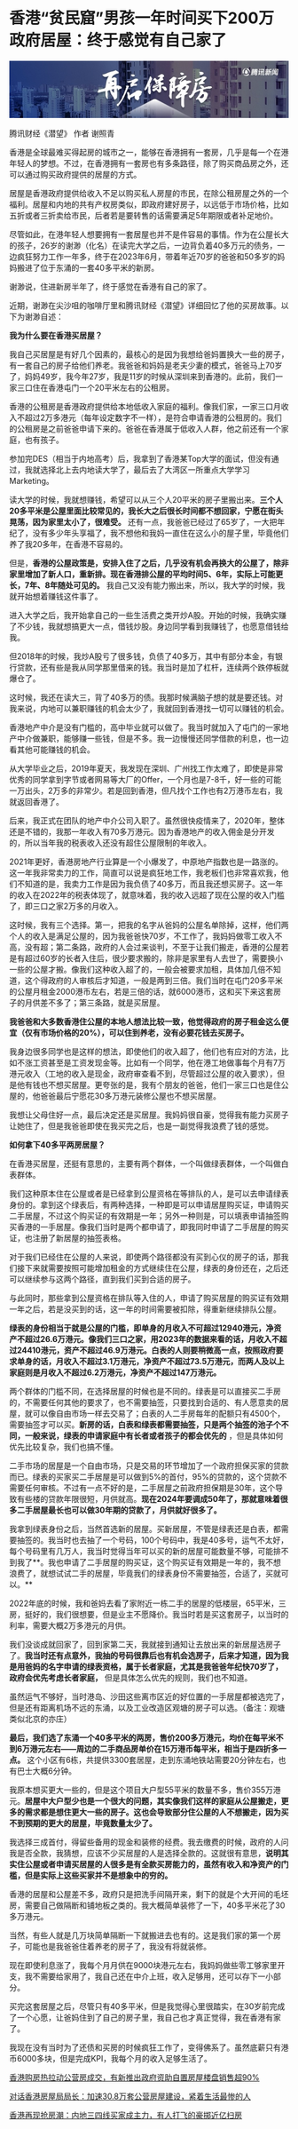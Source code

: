 # 香港“贫民窟”男孩一年时间买下200万政府居屋：终于感觉有自己家了

![c476b919e1f51e9be0e30d49abc63dc1.jpg](https://raw.githubusercontent.com/qqhsx/qqnews_image/main/2024/03/31/香港“贫民窟”男孩一年时间买下200万政府居屋：终于感觉有自己家了/c476b919e1f51e9be0e30d49abc63dc1.jpg)

腾讯财经《潜望》 作者 谢照青

香港是全球最难买得起房的城市之一，能够在香港拥有一套房，几乎是每一个在港年轻人的梦想。不过，在香港拥有一套房也有多条路径，除了购买商品房之外，还可以通过购买政府提供的居屋的方式。

居屋是香港政府提供给收入不足以购买私人房屋的市民，在除公租房屋之外的一个福利。居屋和内地的共有产权房类似，即政府建好房子，以远低于市场价格，比如五折或者三折卖给市民，后者若是要转售的话需要满足5年期限或者补足地价。

尽管如此，在港年轻人想要拥有一套居屋也并不是件容易的事情。作为在公屋长大的孩子，26岁的谢渺（化名）在读完大学之后，一边背负着40多万元的债务，一边疯狂努力工作一年多，终于在2023年6月，带着年近70岁的爸爸和50多岁的妈妈搬进了位于东涌的一套40多平米的新房。

谢渺说，住进新房半年了，终于感觉在香港有自己的家了。

近期，谢渺在尖沙咀的咖啡厅里和腾讯财经《潜望》详细回忆了他的买房故事。以下为谢渺自述：

**我为什么要在香港买居屋？**

我自己买居屋是有好几个因素的，最核心的是因为我想给爸妈置换大一些的房子，有一套自己的房子给他们养老。我爸爸和妈妈是老夫少妻的模式，爸爸马上70岁了，妈妈49岁，我今年27岁，我是11岁的时候从深圳来到香港的。此前，我们一家三口住在香港屯门一个20平米左右的公租房。

香港的公租房是香港政府提供给本地低收入家庭的福利。像我们家，一家三口月收入不超过2万多港元（每年设定数字不一样），是符合申请香港的公租房的。我们的公租房是之前爸爸申请下来的。爸爸在香港属于低收入人群，他之前还有一个家庭，也有孩子。

参加完DES（相当于内地高考）后，我拿到了香港某Top大学的面试，但没有通过，我就选择北上去内地读大学了，最后去了大湾区一所重点大学学习Marketing。

读大学的时候，我就想赚钱，希望可以从三个人20平米的房子里搬出来。**三个人20多平米是公屋里面比较常见的，我长大之后很长时间都不想回家，宁愿在街头晃荡，因为家里太小了，很难受。**
还有一点，我爸爸已经过了65岁了，一大把年纪了，没有多少年头享福了，我不想他和我妈一直住在这么小的屋子里，毕竟他们养了我20多年，在香港不容易的。

但是，**香港的公屋政策是，安排入住了之后，几乎没有机会再换大的公屋了，除非家里增加了新人口，重新排。现在香港排公屋的平均时间5、6年，实际上可能更长，7年、8年随处可见的。**
我自己又没有能力搬出来，所以，我大学的时候，我就开始想着赚钱这件事了。

进入大学之后，我开始拿自己的一些生活费之类开炒A股。开始的时候，我确实赚了不少钱，我就想搞更大一点，借钱炒股。身边同学看到我赚钱了，也愿意借钱给我。

但2018年的时候，我炒A股亏了很多钱，负债了40多万，其中有部分本金，有银行贷款，还有些是我从同学那里借来的钱。我当时是加了杠杆，连续两个跌停板就爆仓了。

这时候，我还在读大三，背了40多万的债。我那时候满脑子想的就是要还钱。对我来说，内地可以兼职赚钱的机会太少了，我就回到香港找一切可以赚钱的机会。

香港地产中介是没有门槛的，高中毕业就可以做了。我当时就加入了屯门的一家地产中介做兼职，能够赚一些钱，但是不多。我一边慢慢还同学借款的利息，也一边看其他可能赚钱的机会。

从大学毕业之后，2019年夏天，我发现在深圳、广州找工作太难了，即使是非常优秀的同学拿到字节或者网易等大厂的Offer，一个月也是7-8千，好一些的可能一万出头，2万多的非常少。若是回到香港，但凡找个工作也有2万港币左右，我就返回香港了。

后来，我正式在团队的地产中介公司入职了。虽然很快疫情来了，2020年，整体还是不错的，我那一年收入有70多万港元。因为香港地产的收入佣金是分开发的，所以当年我的税表收入还没有超住公屋限制的年收入。

2021年更好，香港房地产行业算是一个小爆发了，中原地产指数也是一路涨的。这一年我非常卖力的工作，简直可以说是疯狂地工作，我老板们也非常喜欢我，他们不知道的是，我卖力工作是因为我负债了40多万，而且我还想买房子。这一年的收入在2022年的税表体现了，就意味着，我的收入远超了现在公屋的收入门槛了，即三口之家2万多的月收入。

这时候，我有三个选择。第一，把我的名字从爸妈的公屋名单除掉，这样，他们两个人的收入是满足公屋的，因为我爸爸快70岁，不工作了，我妈妈做零工收入不高，没有超；第二条路，政府的人会过来谈判，不至于让我们搬走，香港的公屋若是有超过60岁的长者入住后，很少要求搬的，除非是家里有人去世了，需要换小一些的公屋才搬。像我们这种收入超了的，一般会被要求加租，具体加几倍不知道，这个得政府的人审核后才知道，一般是两到三倍。我们当时在屯门20多平米的公屋月租金2000港币左右，若是三倍的话，就6000港币，这和买下来这套房子的月供差不多了；第三条路，就是买居屋。

**我爸爸和大多数香港住公屋的本地人想法比较一致，他觉得政府的房子租金这么便宜（仅有市场价格的20%），可以住到养老，没有必要花钱去买房子。**

我身边很多同学也是这样的想法，即使他们的收入超了，他们也有应对的方法，比如不涨工资甚至是工资发现金等。比如有一个同学，他在港工地做事每个月有7万港元收入（工地的收入是现金，政府审查看不到，尽管超过公屋的收入要求），但是他有钱也不想买居屋。更夸张的是，我有个朋友的爸爸，他们一家三口也是住公屋的，他爸爸最后宁愿花30多万港元装修公屋也不想买居屋。

我想让父母住好一点，最后决定还是买居屋。我妈妈很自豪，觉得我有能力买房子让她住了，但是我爸爸即使在我买完之后，也是一副觉得我浪费了钱的感觉。

**如何拿下40多平两房居屋？**

在香港买居屋，还挺有意思的，主要有两个群体，一个叫做绿表群体，一个叫做白表群体。

我们这种原本住在公屋或者是已经拿到公屋资格在等排队的人，是可以去申请绿表身份的。拿到这个绿表后，有两种选择，一种即是可以申请居屋购买证，申请购买二手居屋，不过这个购买证的有效期是一年；另外一种则是，可以填表申请抽签购买香港的一手居屋。像我们当时是两个都申请了，即我同时申请了二手居屋的购买证，也注册了新居屋的抽签表格。

对于我们已经住在公屋的人来说，即使两个路径都没有买到心仪的房子的话，那我们接下来就需要按照可能增加租金的方式继续住在公屋，绿表的身份还在，之后还可以继续参与这两个路径，直到我们买到合适的房子。

与此同时，那些拿到公屋资格在排队等入住的人，申请了购买居屋的购买证有效期一年之后，若是没买到的话，这一年的时间需要被扣除，得重新继续排队公屋。

**绿表的身份相当于就是公屋的门槛，即单身的月收入不可超过12940港元，净资产不超过26.6万港元。像我们三口之家，用2023年的数据来看的话，月收入不超过24410港元，资产不超过46.9万港元。白表的人则要稍微高一点，按照政府要求单身的话，月收入不超过3.1万港元，净资产不超过73.5万港元，而两人及以上家庭则是月收入不超过6.2万港元，净资产不超过147万港元。**

两个群体的门槛不同，在选择居屋的时候也是不同的。绿表是可以直接买二手房的，不需要任何其他的要求了，也不需要抽签，只要找到合适的、有人愿意卖的居屋，就可以像自由市场一样去交易了；白表的人二手房每年的配额只有4500个，需要抽签才可以买。**新房的话，白表和绿表都需要抽签，只是两个抽签的池子个不同，一般来说，绿表的申请家庭中有长者或者孩子的都会优先的**
，但是具体如何优先比较复杂，我们也搞不懂。

二手市场的居屋是一个自由市场，只是交易的环节增加了一个政府担保买家的贷款而已。绿表的买家买二手居屋是可以做到5%的首付，95%的贷款的，这个贷款不需要任何审核。不过有一点不好的是，二手居屋之前政府担保期是30年，这个导致有些楼的贷款年限很短，月供就高。**现在2024年要调成50年了，那就意味着很多二手居屋最长也可以做30年期的贷款了，月供就好很多了。**

我拿到绿表身份之后，当然首选新的居屋。买新居屋，不管是绿表还是白表，都需要抽签的。我当时也去抽了一个号码，100个号码中，我是40多号，运气不太好，每个号码里有几万人，我当时觉得当年可以买的新的居屋可能数量不够，可能排不到我了**。我也申请了二手居屋的购买证，这个购买证有效期是一年的，我不想浪费了，就想试试二手的居屋，毕竟我们的绿表身份不需要抽签，合适了，买就可以。**

2022年底的时候，我和爸妈去看了家附近一栋二手的居屋的低楼层，65平米，三房，挺好的，我们很想要，但是业主不愿降价。我当时若是买这套房子，以当时的利率，需要大概2万多港元的月供。

我们没谈成就回家了，回到家第二天，我就接到通知让去放出来的新居屋选房子了。**我当时还有点意外，我抽的号码很靠后也有机会选房子，后来才知道，因为我是用爸妈的名字申请的绿表资格，属于长者家庭，尤其是我爸爸年纪快70岁了，政府会优先考虑长者家庭，**
但是具体怎么优先的规则，我们也不知道。

虽然运气不够好，当时港岛、沙田这些离市区近的好位置的一手居屋都被选完了，但是还有距离机场不远的东涌，以及工业改造区观塘的房子可以选。（备注：观塘类似北京的亦庄）

**最后，我们选了东涌一个40多平米的两房，售价200多万港元，均价在每平米不到6万港元左右——周边的二手商品房单价在15万港币每平米，相当于是四折多一点。**
这个小区有6栋，共提供3300套居屋，走到东涌地铁站需要20分钟左右，也有巴士大概6分钟。

我原本想买更大一些的，但是这个项目大户型55平米的数量不多，售价355万港元。**居屋中大户型少也是一个很大的问题，其实像我们这样的家庭从公屋搬走，更多的需求都是想住更大一些的房子。这也会导致部分住公屋的人不想搬走，因为买不到预期的更大的居屋，毕竟数量太少了。**

我选择三成首付，得留些备用的现金和装修的经费。我去缴费的时候，政府的人问我是否全款，我猜想，应该不少买居屋的人是选择全款的。这就很有意思，**说明其实住公屋或者申请买居屋的人很多是有全款买房能力的，虽然有收入和净资产的门槛，但是实际上这些买家并不是想象中的穷的。**

香港的居屋和公屋差不多，政府只是把洗手间隔开来，剩下的就是个大开间的毛坯房，需要自己做隔断和铺地板之类的。我大概简单装修了一下，40多平米花了30多万港元。

当然，有些人就是几万块简单隔断一下就搬进去也有的。这是我们家的第一个房子，可能也是我爸爸住着养老的房子了，我没有将就装修。

现在即使利息涨了，我每个月月供在9000块港元左右，我妈妈做些零工够家里开支，我不需要给家用了，我自己还在中介上班，收入足够用，还可以存下一小部分。

买完这套居屋之后，尽管只有40多平米，但是我觉得心里很踏实，在30岁前完成了一个心愿，让爸妈住到了自己的房子里，我自己也才真正觉得，我在香港有家了。

我现在没有当时为了还债和买房的时候疯狂工作了，变得佛系了。虽然底薪只有港币6000多块，但是完成KPI，我每个月的收入足够生活了。

[香港购房热拉动公营房成交，有新推出政府资助自置房屋楼盘销售超90%
](https://news.qq.com/rain/a/20240326A00S0W00)

[对话香港房屋局局长：加速30.8万套公营房屋建设，紧着生活最惨的人
](https://news.qq.com/rain/a/20240229A01SN600)

[香港再现抢房潮：内地三四线买家成主力，有人打飞的豪掷近亿扫房 ](https://news.qq.com/rain/a/20240306A0A1KG00)

